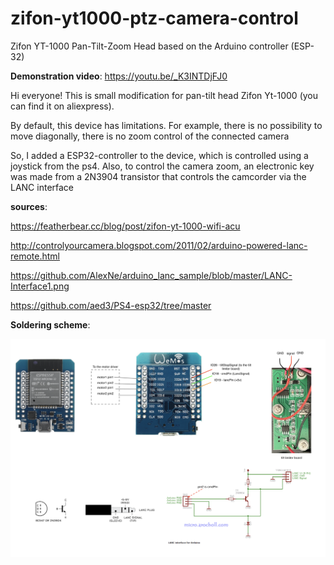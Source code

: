 # zifon-yt1000-ptz-camera-control
Zifon YT-1000 Pan-Tilt-Zoom Head based on the Arduino controller (ESP-32)

**Demonstration video**:
https://youtu.be/_K3INTDjFJ0

Hi everyone! This is small modification for pan-tilt head Zifon Yt-1000 (you can find it on aliexpress).

By default, this device has limitations. 
For example, there is no possibility to move diagonally, there is no zoom control of the connected camera

So, I added a ESP32-controller to the device, which is controlled using a joystick from the ps4.
Also, to control the camera zoom, an electronic key was made from a 2N3904 transistor that controls the camcorder via the LANC interface

**sources**:

https://featherbear.cc/blog/post/zifon-yt-1000-wifi-acu

http://controlyourcamera.blogspot.com/2011/02/arduino-powered-lanc-remote.html

https://github.com/AlexNe/arduino_lanc_sample/blob/master/LANC-Interface1.png

https://github.com/aed3/PS4-esp32/tree/master

**Soldering scheme**:
<p align="center">
 <img src="https://github.com/lasthead/zifon-yt1000-ptz-camera-control/blob/master/MAIN_SCHEME.png" alt="soldering scheme"/>
</p>

